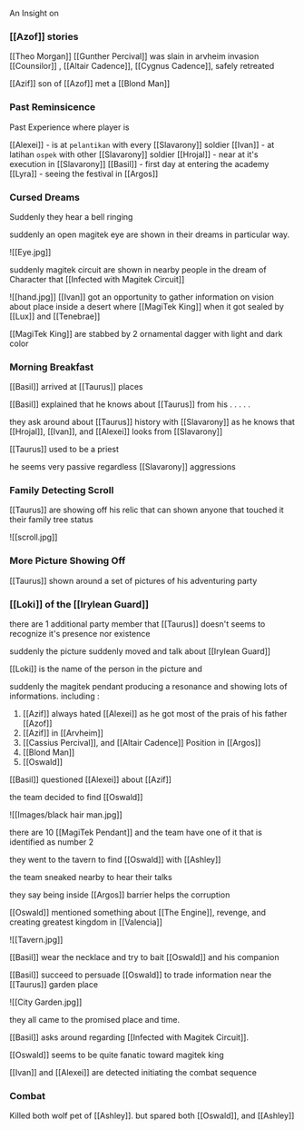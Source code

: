 An Insight on 

### [[Azof]] stories

[[Theo Morgan]] [[Gunther Percival]] was slain in arvheim invasion
[[Counsilor]] , [[Altair Cadence]], [[Cygnus Cadence]], safely retreated

[[Azif]] son of [[Azof]] met a [[Blond Man]]

### Past Reminsicence
Past Experience where player is 

[[Alexei]] - is at `pelantikan` with every [[Slavarony]] soldier
[[Ivan]] - at latihan `ospek` with other [[Slavarony]] soldier
[[Hrojal]] - near at it's execution in [[Slavarony]]
[[Basil]] - first day at entering the academy
[[Lyra]] - seeing the festival in [[Argos]]

### Cursed Dreams

Suddenly they hear a bell ringing

suddenly an open magitek eye are shown in their dreams in particular way.


![[Eye.jpg]]

suddenly magitek circuit are shown in nearby people in the dream of Character that [[Infected with Magitek Circuit]]

![[hand.jpg]]
[[Ivan]] got an opportunity to gather information on vision about place inside a desert where [[MagiTek King]] when it got sealed by [[Lux]] and [[Tenebrae]]

[[MagiTek King]] are stabbed by 2 ornamental dagger with light and dark color

### Morning Breakfast

[[Basil]] arrived at [[Taurus]] places

[[Basil]] explained that he knows about [[Taurus]] from his . . . . .

they ask around about [[Taurus]] history with [[Slavarony]] as he knows that [[Hrojal]], [[Ivan]], and [[Alexei]] looks from [[Slavarony]]

[[Taurus]] used to be a priest

he seems very passive regardless [[Slavarony]] aggressions

### Family Detecting Scroll

[[Taurus]] are showing off his relic that can shown anyone that touched it their family tree status

![[scroll.jpg]]

### More Picture Showing Off

[[Taurus]] shown around a set of pictures of his adventuring party

### [[Loki]] of the [[Irylean Guard]]

there are 1 additional party member that [[Taurus]] doesn't seems to recognize it's presence nor existence 

suddenly the picture suddenly moved and talk about [[Irylean Guard]]

[[Loki]] is the name of the person in the picture and 

suddenly the magitek pendant producing a resonance and showing lots of informations. including : 

1. [[Azif]] always hated [[Alexei]] as he got most of the prais of his father [[Azof]]
2. [[Azif]] in [[Arvheim]]
3. [[Cassius Percival]], and [[Altair Cadence]] Position in [[Argos]]
4. [[Blond Man]]
5. [[Oswald]]

[[Basil]] questioned [[Alexei]] about [[Azif]]

the team decided to find [[Oswald]]

![[Images/black hair man.jpg]]

there are 10 [[MagiTek Pendant]] and the team have one of it that is identified as number 2

they went to the tavern to find  [[Oswald]] with [[Ashley]] 

the team sneaked nearby to hear their talks

they say being inside [[Argos]] barrier helps the corruption

[[Oswald]] mentioned something about [[The Engine]], revenge, and creating greatest kingdom in [[Valencia]]

![[Tavern.jpg]]

[[Basil]] wear the necklace and try to bait [[Oswald]] and his companion

[[Basil]] succeed to persuade [[Oswald]] to trade information near the [[Taurus]] garden place

![[City Garden.jpg]]

they all came to the promised place and time. 

[[Basil]] asks around regarding [[Infected with Magitek Circuit]].

[[Oswald]] seems to be quite fanatic toward magitek king

[[Ivan]] and [[Alexei]] are detected initiating the combat sequence

### Combat

Killed both wolf pet of [[Ashley]]. but spared both [[Oswald]], and [[Ashley]]

